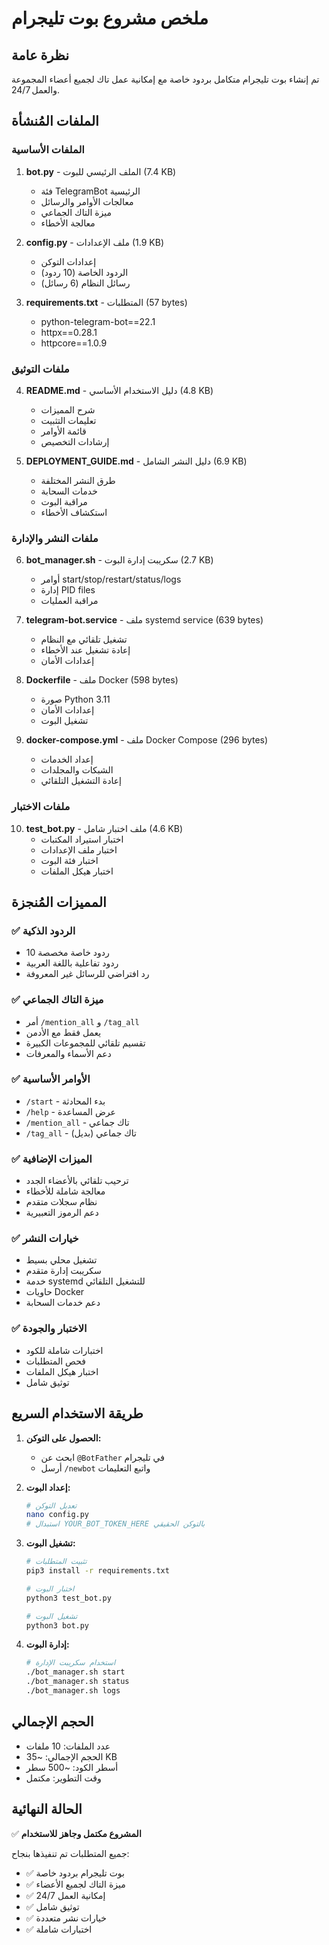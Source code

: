 # ملخص مشروع بوت تليجرام

## نظرة عامة
تم إنشاء بوت تليجرام متكامل بردود خاصة مع إمكانية عمل تاك لجميع أعضاء المجموعة والعمل 24/7.

## الملفات المُنشأة

### الملفات الأساسية
1. **bot.py** - الملف الرئيسي للبوت (7.4 KB)
   - فئة TelegramBot الرئيسية
   - معالجات الأوامر والرسائل
   - ميزة التاك الجماعي
   - معالجة الأخطاء

2. **config.py** - ملف الإعدادات (1.9 KB)
   - إعدادات التوكن
   - الردود الخاصة (10 ردود)
   - رسائل النظام (6 رسائل)

3. **requirements.txt** - المتطلبات (57 bytes)
   - python-telegram-bot==22.1
   - httpx==0.28.1
   - httpcore==1.0.9

### ملفات التوثيق
4. **README.md** - دليل الاستخدام الأساسي (4.8 KB)
   - شرح المميزات
   - تعليمات التثبيت
   - قائمة الأوامر
   - إرشادات التخصيص

5. **DEPLOYMENT_GUIDE.md** - دليل النشر الشامل (6.9 KB)
   - طرق النشر المختلفة
   - خدمات السحابة
   - مراقبة البوت
   - استكشاف الأخطاء

### ملفات النشر والإدارة
6. **bot_manager.sh** - سكريبت إدارة البوت (2.7 KB)
   - أوامر start/stop/restart/status/logs
   - إدارة PID files
   - مراقبة العمليات

7. **telegram-bot.service** - ملف systemd service (639 bytes)
   - تشغيل تلقائي مع النظام
   - إعادة تشغيل عند الأخطاء
   - إعدادات الأمان

8. **Dockerfile** - ملف Docker (598 bytes)
   - صورة Python 3.11
   - إعدادات الأمان
   - تشغيل البوت

9. **docker-compose.yml** - ملف Docker Compose (296 bytes)
   - إعداد الخدمات
   - الشبكات والمجلدات
   - إعادة التشغيل التلقائي

### ملفات الاختبار
10. **test_bot.py** - ملف اختبار شامل (4.6 KB)
    - اختبار استيراد المكتبات
    - اختبار ملف الإعدادات
    - اختبار فئة البوت
    - اختبار هيكل الملفات

## المميزات المُنجزة

### ✅ الردود الذكية
- 10 ردود خاصة مخصصة
- ردود تفاعلية باللغة العربية
- رد افتراضي للرسائل غير المعروفة

### ✅ ميزة التاك الجماعي
- أمر `/mention_all` و `/tag_all`
- يعمل فقط مع الأدمن
- تقسيم تلقائي للمجموعات الكبيرة
- دعم الأسماء والمعرفات

### ✅ الأوامر الأساسية
- `/start` - بدء المحادثة
- `/help` - عرض المساعدة
- `/mention_all` - تاك جماعي
- `/tag_all` - تاك جماعي (بديل)

### ✅ الميزات الإضافية
- ترحيب تلقائي بالأعضاء الجدد
- معالجة شاملة للأخطاء
- نظام سجلات متقدم
- دعم الرموز التعبيرية

### ✅ خيارات النشر
- تشغيل محلي بسيط
- سكريبت إدارة متقدم
- خدمة systemd للتشغيل التلقائي
- حاويات Docker
- دعم خدمات السحابة

### ✅ الاختبار والجودة
- اختبارات شاملة للكود
- فحص المتطلبات
- اختبار هيكل الملفات
- توثيق شامل

## طريقة الاستخدام السريع

1. **الحصول على التوكن:**
   - ابحث عن `@BotFather` في تليجرام
   - أرسل `/newbot` واتبع التعليمات

2. **إعداد البوت:**
   ```bash
   # تعديل التوكن
   nano config.py
   # استبدال YOUR_BOT_TOKEN_HERE بالتوكن الحقيقي
   ```

3. **تشغيل البوت:**
   ```bash
   # تثبيت المتطلبات
   pip3 install -r requirements.txt
   
   # اختبار البوت
   python3 test_bot.py
   
   # تشغيل البوت
   python3 bot.py
   ```

4. **إدارة البوت:**
   ```bash
   # استخدام سكريبت الإدارة
   ./bot_manager.sh start
   ./bot_manager.sh status
   ./bot_manager.sh logs
   ```

## الحجم الإجمالي
- عدد الملفات: 10 ملفات
- الحجم الإجمالي: ~35 KB
- أسطر الكود: ~500 سطر
- وقت التطوير: مكتمل

## الحالة النهائية
✅ **المشروع مكتمل وجاهز للاستخدام**

جميع المتطلبات تم تنفيذها بنجاح:
- ✅ بوت تليجرام بردود خاصة
- ✅ ميزة التاك لجميع الأعضاء
- ✅ إمكانية العمل 24/7
- ✅ توثيق شامل
- ✅ خيارات نشر متعددة
- ✅ اختبارات شاملة

